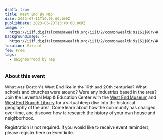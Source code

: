 ```yaml
---
draft: true
title: West End By Map
date: 2023-07-11T16:00:00.000Z
publishDate: 2023-06-23T13:00:00.000Z
image: >-
  https://iiif.digitalcommonwealth.org/iiif/2/commonwealth:9s161j60r/486,381,3565,1372/2000,/0/default.jpg
backgroundImage: >-
  https://iiif.digitalcommonwealth.org/iiif/2/commonwealth:9s161j60r/486,381,3565,1372/2000,/0/default.jpg
location: Virtual
fee: Free
tags:
  - neighborhood by map
---
```


### About this event

What was Boston's West End like in the 19th and 20th centuries? What schools and churches were around? Were any industries based in the area? Join the Leventhal Map & Education Center with the [West End Museum](https://thewestendmuseum.org/) and [West End Branch Library](https://www.bpl.org/locations/west-end/) for a virtual deep dive into the historical geography of the area. Come learn about how the community has changed over time, and discover how to research the history of your own house and neighborhood.

Registration is not required. If you would like to receive event reminders, please register here on Eventbrite.
